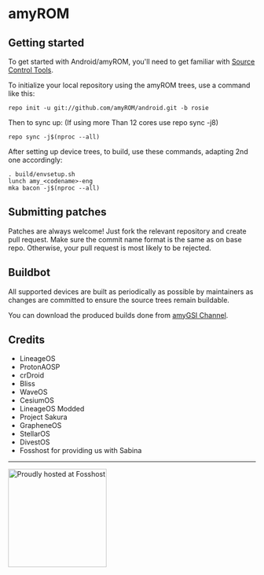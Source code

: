 amyROM
===========

Getting started
---------------

To get started with Android/amyROM, you'll need to get familiar with [Source Control Tools](https://source.android.com/setup/develop).

To initialize your local repository using the amyROM trees, use a command like this:
```
repo init -u git://github.com/amyROM/android.git -b rosie
```
Then to sync up: (If using more Than 12 cores use repo sync -j8)
```
repo sync -j$(nproc --all)
```
After setting up device trees, to build, use these commands, adapting 2nd one accordingly:
```
. build/envsetup.sh
lunch amy_<codename>-eng
mka bacon -j$(nproc --all)
```


Submitting patches
------------------
Patches are always welcome! Just fork the relevant repository and create pull request. Make sure the commit name format is the same as on base repo. Otherwise, your pull request is most likely to be rejected.


Buildbot
--------
All supported devices are built as periodically as possible by maintainers as changes are committed to ensure the source trees remain buildable.

You can download the produced builds done from [amyGSI Channel](https://t.me/amyGSI).


Credits
-------
- LineageOS
- ProtonAOSP
- crDroid
- Bliss
- WaveOS
- CesiumOS
- LineageOS Modded
- Project Sakura
- GrapheneOS
- StellarOS
- DivestOS
- Fosshost for providing us with Sabina

<hr>

<img src="https://sabina.amyrom.ml/fosshost.org_Host_Dark.png" alt="Proudly hosted at Fosshost" width="200">
